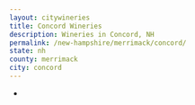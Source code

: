 ```yaml
---
layout: citywineries
title: Concord Wineries
description: Wineries in Concord, NH
permalink: /new-hampshire/merrimack/concord/
state: nh
county: merrimack
city: concord
---
```

-

